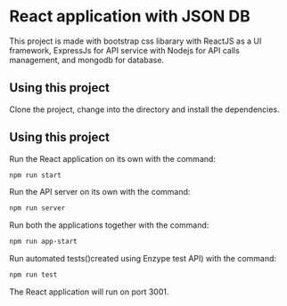 # React application with JSON DB

This project is made with bootstrap css libarary with ReactJS as a UI framework, ExpressJs for API service with Nodejs for API calls management, and mongodb for database.

## Using this project

Clone the project, change into the directory and install the dependencies.

## Using this project

Run the React application on its own with the command:

```bash
npm run start
```

Run the API server on its own with the command:

```bash
npm run server
```

Run both the applications together with the command:

```bash
npm run app-start
```
Run automated tests()created using Enzype test API) with the command:

```bash
npm run test
```
The React application will run on port 3001.